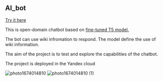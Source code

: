 ## AI_bot
[Try it here](https://t.me/pet_aibot)


This is open-domain chatbot based on [fine-tuned T5 model.](https://huggingface.co/artemnech/dialoT5-base)

The bot can use wiki infromation to respond. The model define the use of wiki information.

The aim of the project is to test and explore the capabilities of the chatbot.

The project is deployed in the Yandex cloud


![photo1674014810](https://user-images.githubusercontent.com/62764290/216966594-a71459a8-cf8a-4498-9b7d-08f3ad4e39b9.jpeg)
![photo1674014810 (1)](https://user-images.githubusercontent.com/62764290/216966606-c4aa9f10-f895-4e64-88a4-221afdcb1947.jpeg)
